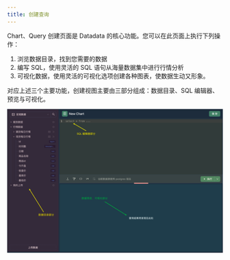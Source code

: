 ```yaml
---
title: 创建查询
---
```


Chart、Query 创建页面是 Datadata 的核心功能。您可以在此页面上执行下列操作：

1. 浏览数据目录，找到您需要的数据
2. 编写 SQL，使用灵活的 SQL 语句从海量数据集中进行行情分析
3. 可视化数据，使用灵活的可视化选项创建各种图表，使数据生动又形象。

对应上述三个主要功能，创建视图主要由三部分组成：数据目录、SQL 编辑器、预览与可视化。

![Image 00](./00.png)
